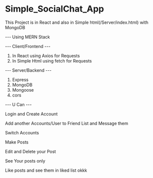 # Simple_SocialChat_App
 This Project is  in React and also in Simple html(/Server/index.html) with MongoDB
 
 
 
 --- Using MERN Stack
 
 
 --- Client/Frontend ---
 1. In React using Axios for Requests
 2. In Simple Html using fetch for Requests
 
 --- Server/Backend ---
 1. Express
 2. MongoDB
 3. Mongoose
 4. cors 

--- U Can  ---

Login and Create Account

Add another Accounts/User to Friend List and Message them

Switch Accounts 

Make Posts 

Edit and Delete your Post

See Your posts only

Like posts and see them in liked list
okkk
